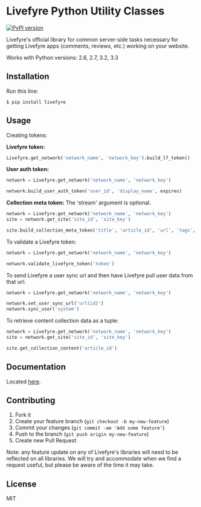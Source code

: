 # Livefyre Python Utility Classes
[![PyPI version](https://badge.fury.io/py/livefyre.png)](http://badge.fury.io/py/livefyre)

Livefyre's official library for common server-side tasks necessary for getting Livefyre apps (comments, reviews, etc.) working on your website.

Works with Python versions: 2.6, 2.7, 3.2, 3.3

## Installation

Run this line:

    $ pip install livefyre

## Usage

Creating tokens:

**Livefyre token:**

```python
Livefyre.get_network('network_name', 'network_key').build_lf_token()
```

**User auth token:**

```python
network = Livefyre.get_network('network_name', 'network_key')

network.build_user_auth_token('user_id', 'display_name', expires)
```

**Collection meta token:**
The 'stream' argument is optional.

```python
network = Livefyre.get_network('network_name', 'network_key')
site = network.get_site('site_id', 'site_key')

site.build_collection_meta_token('title', 'article_id', 'url', 'tags', 'stream')
```

To validate a Livefyre token:

```python
network = Livefyre.get_network('network_name', 'network_key')

network.validate_livefyre_token('token')
```

To send Livefyre a user sync url and then have Livefyre pull user data from that url:

```python
network = Livefyre.get_network('network_name', 'network_key')

network.set_user_sync_url('url{id}')
network.sync_user('system')
```

To retrieve content collection data as a tuple:

```python
network = Livefyre.get_network('network_name', 'network_key')
site = network.get_site('site_id', 'site_key')

site.get_collection_content('article_id')
```

## Documentation

Located [here](http://answers.livefyre.com/developers/libraries).

## Contributing

1. Fork it
2. Create your feature branch (`git checkout -b my-new-feature`)
3. Commit your changes (`git commit -am 'Add some feature'`)
4. Push to the branch (`git push origin my-new-feature`)
5. Create new Pull Request

Note: any feature update on any of Livefyre's libraries will need to be reflected on all libraries. We will try and accommodate when we find a request useful, but please be aware of the time it may take.

## License

MIT